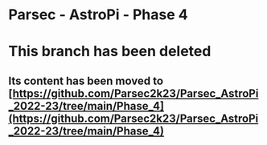 # Parsec - AstroPi - Phase 4
# This branch has been deleted
## Its content has been moved to [https://github.com/Parsec2k23/Parsec_AstroPi_2022-23/tree/main/Phase_4](https://github.com/Parsec2k23/Parsec_AstroPi_2022-23/tree/main/Phase_4)
